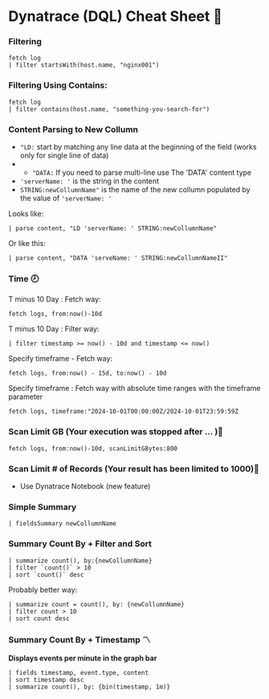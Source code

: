 # Dynatrace (DQL) Cheat Sheet 🐙

### Filtering 
    fetch log
    | filter startsWith(host.name, "nginx001")

### Filtering Using Contains:

    fetch log
    | filter contains(host.name, "something-you-search-for")

### Content Parsing to New Collumn
- ```"LD:``` start by matching any line data at the beginning of the field (works only for single line of data)
- - ```"DATA:``` If you need to parse multi-line use The 'DATA' content type
- ```'serverName: '``` is the string in the content
- ```STRING:newCollumnName"``` is the name of the new collumn populated by the value of ```'serverName: '```

Looks like:

    | parse content, "LD 'serverName: ' STRING:newCollumnName"

Or like this:

    | parse content, "DATA 'serveName: ' STRING:newCollumnNameII"

### Time 🕗
T minus 10 Day : Fetch way:

    fetch logs, from:now()-10d

T minus 10 Day : Filter way:

    | filter timestamp >= now() - 10d and timestamp <= now()

Specify timeframe - Fetch way:

    fetch logs, from:now() - 15d, to:now() - 10d

Specify timeframe : Fetch way with absolute time ranges with the timeframe parameter

    fetch logs, timeframe:"2024-10-01T00:00:00Z/2024-10-01T23:59:59Z

### Scan Limit GB (Your execution was stopped after ... )🗻

    fetch logs, from:now()-10d, scanLimitGBytes:800

### Scan Limit # of Records (Your result has been limited to 1000)🗻
- Use Dynatrace Notebook (new feature)

### Simple Summary  

    | fieldsSummary newCollumnName

### Summary Count By + Filter and Sort

    | summarize count(), by:{newCollumnName}
    | filter `count()` > 10
    | sort `count()` desc

Probably better way:

    | summarize count = count(), by: {newCollumnName}
    | filter count > 10
    | sort count desc

### Summary Count By + Timestamp 〽️
**Displays events per minute in the graph bar** 

    | fields timestamp, event.type, content
    | sort timestamp desc
    | summarize count(), by: {bin(timestamp, 1m)}
